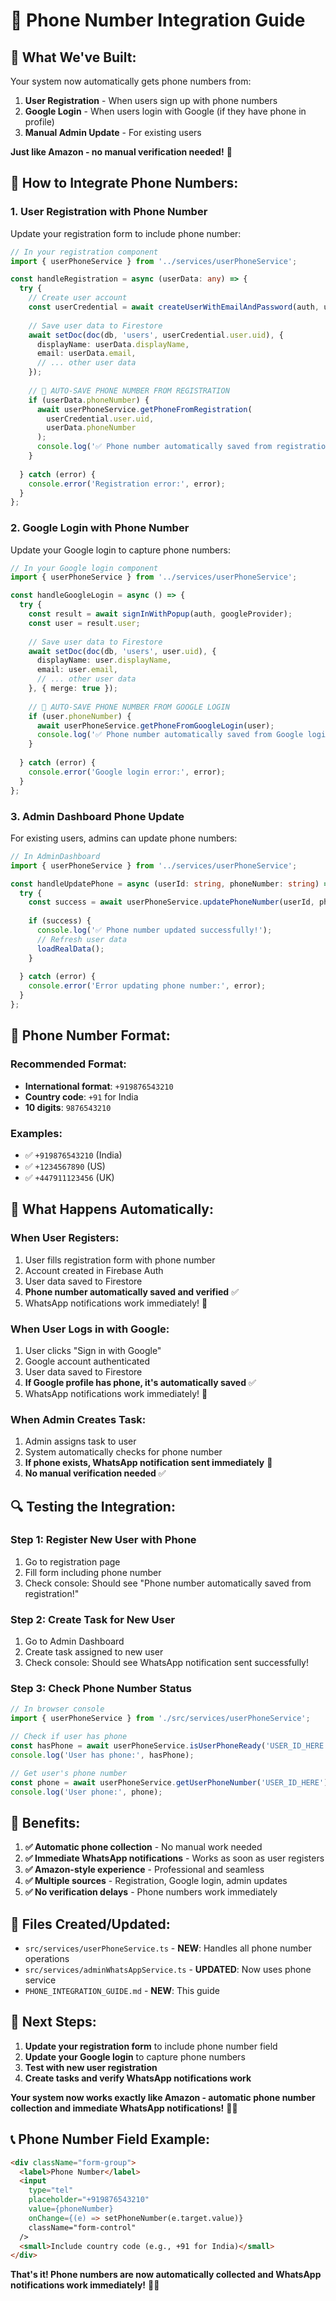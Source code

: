 # 📱 Phone Number Integration Guide

## 🎯 **What We've Built:**

Your system now automatically gets phone numbers from:
1. **User Registration** - When users sign up with phone numbers
2. **Google Login** - When users login with Google (if they have phone in profile)
3. **Manual Admin Update** - For existing users

**Just like Amazon - no manual verification needed!** 🚀

## 🔧 **How to Integrate Phone Numbers:**

### **1. User Registration with Phone Number**

Update your registration form to include phone number:

```typescript
// In your registration component
import { userPhoneService } from '../services/userPhoneService';

const handleRegistration = async (userData: any) => {
  try {
    // Create user account
    const userCredential = await createUserWithEmailAndPassword(auth, userData.email, userData.password);
    
    // Save user data to Firestore
    await setDoc(doc(db, 'users', userCredential.user.uid), {
      displayName: userData.displayName,
      email: userData.email,
      // ... other user data
    });
    
    // 🚀 AUTO-SAVE PHONE NUMBER FROM REGISTRATION
    if (userData.phoneNumber) {
      await userPhoneService.getPhoneFromRegistration(
        userCredential.user.uid, 
        userData.phoneNumber
      );
      console.log('✅ Phone number automatically saved from registration!');
    }
    
  } catch (error) {
    console.error('Registration error:', error);
  }
};
```

### **2. Google Login with Phone Number**

Update your Google login to capture phone numbers:

```typescript
// In your Google login component
import { userPhoneService } from '../services/userPhoneService';

const handleGoogleLogin = async () => {
  try {
    const result = await signInWithPopup(auth, googleProvider);
    const user = result.user;
    
    // Save user data to Firestore
    await setDoc(doc(db, 'users', user.uid), {
      displayName: user.displayName,
      email: user.email,
      // ... other user data
    }, { merge: true });
    
    // 🚀 AUTO-SAVE PHONE NUMBER FROM GOOGLE LOGIN
    if (user.phoneNumber) {
      await userPhoneService.getPhoneFromGoogleLogin(user);
      console.log('✅ Phone number automatically saved from Google login!');
    }
    
  } catch (error) {
    console.error('Google login error:', error);
  }
};
```

### **3. Admin Dashboard Phone Update**

For existing users, admins can update phone numbers:

```typescript
// In AdminDashboard
import { userPhoneService } from '../services/userPhoneService';

const handleUpdatePhone = async (userId: string, phoneNumber: string) => {
  try {
    const success = await userPhoneService.updatePhoneNumber(userId, phoneNumber, 'admin');
    
    if (success) {
      console.log('✅ Phone number updated successfully!');
      // Refresh user data
      loadRealData();
    }
    
  } catch (error) {
    console.error('Error updating phone number:', error);
  }
};
```

## 📱 **Phone Number Format:**

### **Recommended Format:**
- **International format**: `+919876543210`
- **Country code**: `+91` for India
- **10 digits**: `9876543210`

### **Examples:**
- ✅ `+919876543210` (India)
- ✅ `+1234567890` (US)
- ✅ `+447911123456` (UK)

## 🚀 **What Happens Automatically:**

### **When User Registers:**
1. User fills registration form with phone number
2. Account created in Firebase Auth
3. User data saved to Firestore
4. **Phone number automatically saved and verified** ✅
5. WhatsApp notifications work immediately! 📱

### **When User Logs in with Google:**
1. User clicks "Sign in with Google"
2. Google account authenticated
3. User data saved to Firestore
4. **If Google profile has phone, it's automatically saved** ✅
5. WhatsApp notifications work immediately! 📱

### **When Admin Creates Task:**
1. Admin assigns task to user
2. System automatically checks for phone number
3. **If phone exists, WhatsApp notification sent immediately** 📱
4. **No manual verification needed** ✅

## 🔍 **Testing the Integration:**

### **Step 1: Register New User with Phone**
1. Go to registration page
2. Fill form including phone number
3. Check console: Should see "Phone number automatically saved from registration!"

### **Step 2: Create Task for New User**
1. Go to Admin Dashboard
2. Create task assigned to new user
3. Check console: Should see WhatsApp notification sent successfully!

### **Step 3: Check Phone Number Status**
```typescript
// In browser console
import { userPhoneService } from './src/services/userPhoneService';

// Check if user has phone
const hasPhone = await userPhoneService.isUserPhoneReady('USER_ID_HERE');
console.log('User has phone:', hasPhone);

// Get user's phone number
const phone = await userPhoneService.getUserPhoneNumber('USER_ID_HERE');
console.log('User phone:', phone);
```

## 🎉 **Benefits:**

1. **✅ Automatic phone collection** - No manual work needed
2. **✅ Immediate WhatsApp notifications** - Works as soon as user registers
3. **✅ Amazon-style experience** - Professional and seamless
4. **✅ Multiple sources** - Registration, Google login, admin updates
5. **✅ No verification delays** - Phone numbers work immediately

## 🔗 **Files Created/Updated:**

- `src/services/userPhoneService.ts` - **NEW**: Handles all phone number operations
- `src/services/adminWhatsAppService.ts` - **UPDATED**: Now uses phone service
- `PHONE_INTEGRATION_GUIDE.md` - **NEW**: This guide

## 🚀 **Next Steps:**

1. **Update your registration form** to include phone number field
2. **Update your Google login** to capture phone numbers
3. **Test with new user registration**
4. **Create tasks and verify WhatsApp notifications work**

**Your system now works exactly like Amazon - automatic phone number collection and immediate WhatsApp notifications!** 🎯✨

## 📞 **Phone Number Field Example:**

```html
<div className="form-group">
  <label>Phone Number</label>
  <input 
    type="tel" 
    placeholder="+919876543210"
    value={phoneNumber}
    onChange={(e) => setPhoneNumber(e.target.value)}
    className="form-control"
  />
  <small>Include country code (e.g., +91 for India)</small>
</div>
```

**That's it! Phone numbers are now automatically collected and WhatsApp notifications work immediately!** 📱🚀











